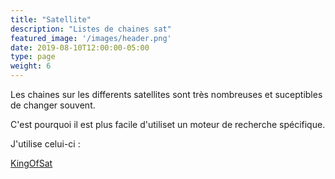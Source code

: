 ```yaml
---
title: "Satellite"
description: "Listes de chaines sat"
featured_image: '/images/header.png'
date: 2019-08-10T12:00:00-05:00
type: page
weight: 6
---
```

Les chaines sur les differents satellites sont très nombreuses et suceptibles de changer souvent.

C'est pourquoi il est plus facile d'utiliset un moteur de recherche spécifique.

J'utilise celui-ci :

<a href="https://fr.kingofsat.net/search.php" target="_blank">KingOfSat</a>
